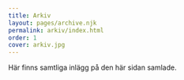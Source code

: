 ```yaml
---
title: Arkiv
layout: pages/archive.njk
permalink: arkiv/index.html
order: 1
cover: arkiv.jpg
---
```


Här finns samtliga inlägg på den här sidan samlade.
